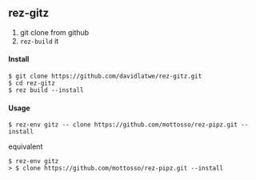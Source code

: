 
## rez-gitz

1. git clone from github
2. `rez-build` it


#### Install
```
$ git clone https://github.com/davidlatwe/rez-gitz.git
$ cd rez-gitz
$ rez build --install
```

#### Usage
```
$ rez-env gitz -- clone https://github.com/mottosso/rez-pipz.git --install
```
equivalent
```
$ rez-env gitz
> $ clone https://github.com/mottosso/rez-pipz.git --install
```
